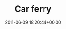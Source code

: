 ---
title:		"Car ferry"
type:		"photos"
mediatype:		"upload"
location:		"Barcelona, Spain"
date:		"2011-06-09 18:20:44+00:00"
album:		"city"
filename:		"barcelona-ship.md"
series:		"outdoors"
cl_public_id:		"city/barcelona-ship"
cl_version:		1497000391
format:		"tiff"
bytes:		4955644
width:		2174
height:		1440
colours:
- "#C8CFD9"
- "#828A8E"
- "#B5BEC4"
- "#3A4246"
- "#7E838C"
- "#0F141D"
- "#44090E"
- "#1A242B"
- "#313136"
- "#640D11"
- "#7D7471"
- "#B5C0BC"
- "#858B88"
- "#2D1A1B"
exposure_mode:		"Auto"
program:		"Aperture-priority AE"
aperture:		"8.0"
focal_length:		"200.0 mm"
iso:		"200"
shutter_speed:		"1/500"
metering:		"Multi-segment"
flash:		"Off, Did not fire"
white_balance:		"Custom"
colour_temp:		"5000"
has_crop:		"true"
orientation:		"Horizontal (normal)"
camera_model:		"NIKON D7000"
lens_info:		"18-200mm f/3.5-5.6"
artist: "Matt Finucane"
x_resolution:		"300"
y_resolution:		"300"
---